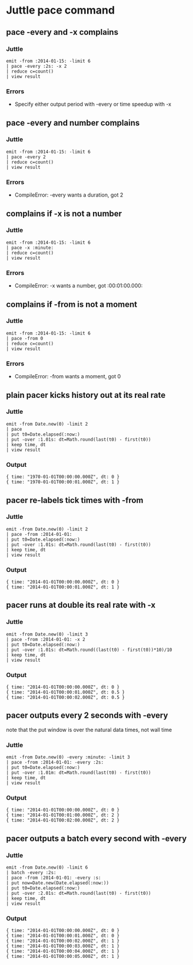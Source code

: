Juttle pace command
============================================

pace -every and -x complains
-------------------------
### Juttle
    emit -from :2014-01-15: -limit 6
    | pace -every :2s: -x 2
    | reduce c=count()
    | view result

### Errors

   * Specify either output period with -every or time speedup with -x

pace -every and number complains
-------------------------
### Juttle
    emit -from :2014-01-15: -limit 6
    | pace -every 2
    | reduce c=count()
    | view result

### Errors

   * CompileError: -every wants a duration, got 2

complains if -x is not a number
-------------------------
### Juttle
    emit -from :2014-01-15: -limit 6
    | pace -x :minute:
    | reduce c=count()
    | view result

### Errors

   * CompileError: -x wants a number, got :00:01:00.000:

complains if -from is not a moment
-------------------------
### Juttle
    emit -from :2014-01-15: -limit 6
    | pace -from 0
    | reduce c=count()
    | view result

### Errors

   * CompileError: -from wants a moment, got 0


plain pacer kicks history out at its real rate
-------------------------
### Juttle
    emit -from Date.new(0) -limit 2
    | pace
    | put t0=Date.elapsed(:now:)
    | put -over :1.01s: dt=Math.round(last(t0) - first(t0))
    | keep time, dt
    | view result

### Output

    { time: "1970-01-01T00:00:00.000Z", dt: 0 }
    { time: "1970-01-01T00:00:01.000Z", dt: 1 }

pacer re-labels tick times with -from
-------------------------
### Juttle
    emit -from Date.new(0) -limit 2
    | pace -from :2014-01-01:
    | put t0=Date.elapsed(:now:)
    | put -over :1.01s: dt=Math.round(last(t0) - first(t0))
    | keep time, dt
    | view result

### Output

    { time: "2014-01-01T00:00:00.000Z", dt: 0 }
    { time: "2014-01-01T00:00:01.000Z", dt: 1 }

pacer runs at double its real rate with -x
-------------------------
### Juttle
    emit -from Date.new(0) -limit 3
    | pace -from :2014-01-01: -x 2
    | put t0=Date.elapsed(:now:)
    | put -over :1.01s: dt=Math.round((last(t0) - first(t0))*10)/10
    | keep time, dt
    | view result

### Output

    { time: "2014-01-01T00:00:00.000Z", dt: 0 }
    { time: "2014-01-01T00:00:01.000Z", dt: 0.5 }
    { time: "2014-01-01T00:00:02.000Z", dt: 0.5 }

pacer outputs every 2 seconds with -every
-------------------------
note that the put window is over the natural data times, not wall time
### Juttle
    emit -from Date.new(0) -every :minute: -limit 3
    | pace -from :2014-01-01: -every :2s:
    | put t0=Date.elapsed(:now:)
    | put -over :1.01m: dt=Math.round(last(t0) - first(t0))
    | keep time, dt
    | view result

### Output

    { time: "2014-01-01T00:00:00.000Z", dt: 0 }
    { time: "2014-01-01T00:01:00.000Z", dt: 2 }
    { time: "2014-01-01T00:02:00.000Z", dt: 2 }

pacer outputs a batch every second with -every
-------------------------
### Juttle
    emit -from Date.new(0) -limit 6
    | batch -every :2s:
    | pace -from :2014-01-01: -every :s:
    | put now=Date.new(Date.elapsed(:now:))
    | put t0=Date.elapsed(:now:)
    | put -over :2.01s: dt=Math.round(last(t0) - first(t0))
    | keep time, dt
    | view result

### Output

    { time: "2014-01-01T00:00:00.000Z", dt: 0 }
    { time: "2014-01-01T00:00:01.000Z", dt: 0 }
    { time: "2014-01-01T00:00:02.000Z", dt: 1 }
    { time: "2014-01-01T00:00:03.000Z", dt: 1 }
    { time: "2014-01-01T00:00:04.000Z", dt: 1 }
    { time: "2014-01-01T00:00:05.000Z", dt: 1 }
